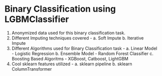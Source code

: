 # Binary Classification using LGBMClassifier
1. Anonymized data used for this binary classification task.
2. Different Imputing techniques covered -
   a. Soft Impute
   b. Iterative Impute
3. Different Algorithms used for Binary Classification task -
   a. Linear Model - Logistic Regression
   b. Ensemble Model - Random Forest Classifier
   c. Boosting Based Algoritms - XGBoost, Catboost, LightGBM
4. Cool sklearn features utilized -
   a. sklearn pipeline
   b. sklearn ColumnTransformer
